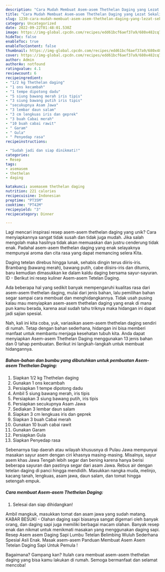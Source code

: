 ```yaml
---
description: "Cara Mudah Membuat Asem-asem Thethelan Daging yang Lezat Sekali"
title: "Cara Mudah Membuat Asem-asem Thethelan Daging yang Lezat Sekali"
slug: 1230-cara-mudah-membuat-asem-asem-thethelan-daging-yang-lezat-sekali
category: Uncategorized
date: 2022-09-22T01:48:01.530Z
image: https://img-global.cpcdn.com/recipes/edd61bcf6aef37a9/680x482cq70/asem-asem-thethelan-daging-foto-resep-utama.jpg
hideToc: false
enableToc: true
enableTocContent: false
thumbnail: https://img-global.cpcdn.com/recipes/edd61bcf6aef37a9/680x482cq70/asem-asem-thethelan-daging-foto-resep-utama.jpg
cover: https://img-global.cpcdn.com/recipes/edd61bcf6aef37a9/680x482cq70/asem-asem-thethelan-daging-foto-resep-utama.jpg
author: Admin
authorAv: notfound
ratingvalue: 4.1
reviewcount: 6
recipeingredient:
- "1/2 kg Thethelan daging"
- "1 ons kecambah"
- "1 tempe dipotong dadu"
- "5 siung bawang merah iris tipis"
- "3 siung bawang putih iris tipis"
- "secukupnya Asam Jawa"
- "3 lembar daun salam"
- "3 cm lengkuas iris dan geprek"
- "3 buah Cabai merah"
- "10 buah cabai rawit"
- " Garam"
- " Gula"
- " Penyedap rasa"
recipeinstructions:

- "Sudah jadi dan siap dinikmati!"
categories:
- Resep
tags:
- asemasem
- thethelan
- daging

katakunci: asemasem thethelan daging 
nutrition: 221 calories
recipecuisine: Indonesian
preptime: "PT35M"
cooktime: "PT42M"
recipeyield: "3"
recipecategory: Dinner

---
```





Lagi mencari inspirasi resep asem-asem thethelan daging yang unik? Cara menyiapkannya sangat tidak susah dan tidak juga mudah. Jika salah mengolah maka hasilnya tidak akan memuaskan dan justru cenderung tidak enak. Padahal asem-asem thethelan daging yang enak selayaknya mempunyai aroma dan cita rasa yang dapat memancing selera Kita.





Daging tetelan direbus hingga lunak, sehabis dingin terus diiris-iris. Brambang (bawang merah), bawang putih, cabe diisirs-iris dan ditumis, baru kemudian dimasukkan ke dalam kaldu daging bersama sayur-sayuran. ID - Berikut ini resep kuliner Asem-asem Tetelan Daging.

Ada beberapa hal yang sedikit banyak mempengaruhi kualitas rasa dari asem-asem thethelan daging, mulai dari jenis bahan, lalu pemilihan bahan segar sampai cara membuat dan menghidangkannya. Tidak usah pusing kalau mau menyiapkan asem-asem thethelan daging yang enak di mana pun kamu berada, karena asal sudah tahu triknya maka hidangan ini dapat jadi sajian spesial.






Nah, kali ini kita coba, yuk, variasikan asem-asem thethelan daging sendiri di rumah. Tetap dengan bahan sederhana, hidangan ini bisa memberi manfaat untuk membantu menjaga kesehatan tubuh kita. Anda dapat menyiapkan Asem-asem Thethelan Daging menggunakan 13 jenis bahan dan 0 tahap pembuatan. Berikut ini langkah-langkah untuk membuat hidangannya.

<!--inarticleads1-->

##### Bahan-bahan dan bumbu yang dibutuhkan untuk pembuatan Asem-asem Thethelan Daging:

1. Siapkan 1/2 kg Thethelan daging
1. Gunakan 1 ons kecambah
1. Persiapkan 1 tempe dipotong dadu
1. Ambil 5 siung bawang merah, iris tipis
1. Persiapkan 3 siung bawang putih, iris tipis
1. Persiapkan secukupnya Asam Jawa
1. Sediakan 3 lembar daun salam
1. Siapkan 3 cm lengkuas iris dan geprek
1. Siapkan 3 buah Cabai merah
1. Gunakan 10 buah cabai rawit
1. Gunakan  Garam
1. Persiapkan  Gula
1. Siapkan  Penyedap rasa


Sebenarnya tiap daerah atau wilayah khususnya di Pulau Jawa mempunyai masakan sayur asem dengan ciri khasnya masing-masing. Misalnya, sayur asem khas Jawa Tengah lebih segar dan bening karena hanya berisi beberapa sayuran dan pastinya segar dari asam Jawa. Rebus air dengan tetelan daging di panci hingga mendidih. Masukkan nangka muda, melinjo, kacang tanah, lengkuas, asam jawa, daun salam, dan tomat hingga setengah empuk. 

<!--inarticleads2-->

##### Cara membuat Asem-asem Thethelan Daging:


1. Selesai dan siap dihidangkan!

Ambil mangkuk, masukkan tomat dan asam jawa yang sudah matang. KABAR BESUKI - Olahan daging sapi biasanya sangat digemari oleh banyak orang, dan daging sapi juga memiliki berbagai macam olahan. Banyak resep enak dan nikmat untuk menikmati masakan yang menggunakan daging sapi. Resep Asem asem Daging Sapi Lumbu Tetelan Belimbing Wuluh Sederhana Spesial Asli Enak. Masak asem-asem Panduan Membuat Asem Asem Tetelan Daging Sapi Untuk Pemula ! 

Bagaimana? Gampang kan? Itulah cara membuat asem-asem thethelan daging yang bisa kamu lakukan di rumah. Semoga bermanfaat dan selamat mencoba!
